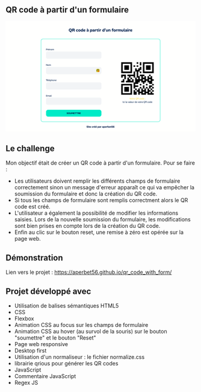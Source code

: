 ## QR code à partir d'un formulaire

![Design preview for the project](./img/preview.png)

## Le challenge

Mon objectif était de créer un QR code à partir d'un formulaire. Pour se faire :

- Les utilisateurs doivent remplir les différents champs de formulaire correctement sinon un message d'erreur apparaît ce qui va empêcher la soumission du formulaire et donc la création du QR code.
- Si tous les champs de formulaire sont remplis correctment alors le QR code est créé.
- L'utilisateur a également la possibilité de modifier les informations saisies. Lors de la nouvelle soumission du formulaire, les modifications sont bien prises en compte lors de la création du QR code.
- Enfin au clic sur le bouton reset, une remise à zéro est opérée sur la page web.

## Démonstration

Lien vers le projet : https://aperbet56.github.io/qr_code_with_form/

## Projet développé avec

- Utilisation de balises sémantiques HTML5
- CSS
- Flexbox
- Animation CSS au focus sur les champs de formulaire
- Animation CSS au hover (au survol de la souris) sur le bouton "soumettre" et le bouton "Reset"
- Page web responsive
- Desktop first
- Utilisation d'un normaliseur : le fichier normalize.css
- librairie qrious pour générer les QR codes
- JavaScript
- Commentaire JavaScript
- Regex JS

